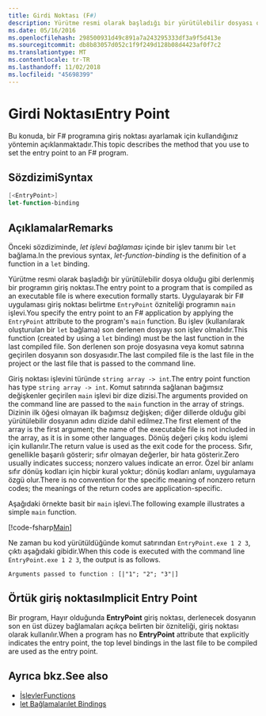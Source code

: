 ```yaml
---
title: Girdi Noktası (F#)
description: Yürütme resmi olarak başladığı bir yürütülebilir dosyası olarak derlenmiş bir F# programına giriş noktası kurmayı öğrenin.
ms.date: 05/16/2016
ms.openlocfilehash: 298500931d49c891a7a243295333df3a9f5d413e
ms.sourcegitcommit: db8b83057d052c1f9f249d128b08d4423af0f7c2
ms.translationtype: MT
ms.contentlocale: tr-TR
ms.lasthandoff: 11/02/2018
ms.locfileid: "45698399"
---
```

# <a name="entry-point"></a><span data-ttu-id="dc116-103">Girdi Noktası</span><span class="sxs-lookup"><span data-stu-id="dc116-103">Entry Point</span></span>

<span data-ttu-id="dc116-104">Bu konuda, bir F# programına giriş noktası ayarlamak için kullandığınız yöntemin açıklanmaktadır.</span><span class="sxs-lookup"><span data-stu-id="dc116-104">This topic describes the method that you use to set the entry point to an F# program.</span></span>

## <a name="syntax"></a><span data-ttu-id="dc116-105">Sözdizimi</span><span class="sxs-lookup"><span data-stu-id="dc116-105">Syntax</span></span>

```fsharp
[<EntryPoint>]
let-function-binding
```

## <a name="remarks"></a><span data-ttu-id="dc116-106">Açıklamalar</span><span class="sxs-lookup"><span data-stu-id="dc116-106">Remarks</span></span>

<span data-ttu-id="dc116-107">Önceki sözdiziminde, *let işlevi bağlaması* içinde bir işlev tanımı bir `let` bağlama.</span><span class="sxs-lookup"><span data-stu-id="dc116-107">In the previous syntax, *let-function-binding* is the definition of a function in a `let` binding.</span></span>

<span data-ttu-id="dc116-108">Yürütme resmi olarak başladığı bir yürütülebilir dosya olduğu gibi derlenmiş bir programın giriş noktası.</span><span class="sxs-lookup"><span data-stu-id="dc116-108">The entry point to a program that is compiled as an executable file is where execution formally starts.</span></span> <span data-ttu-id="dc116-109">Uygulayarak bir F# uygulaması giriş noktası belirtme `EntryPoint` özniteliği programın `main` işlevi.</span><span class="sxs-lookup"><span data-stu-id="dc116-109">You specify the entry point to an F# application by applying the `EntryPoint` attribute to the program's `main` function.</span></span> <span data-ttu-id="dc116-110">Bu işlev (kullanılarak oluşturulan bir `let` bağlama) son derlenen dosyayı son işlev olmalıdır.</span><span class="sxs-lookup"><span data-stu-id="dc116-110">This function (created by using a `let` binding) must be the last function in the last compiled file.</span></span> <span data-ttu-id="dc116-111">Son derlenen son proje dosyasına veya komut satırına geçirilen dosyanın son dosyasıdır.</span><span class="sxs-lookup"><span data-stu-id="dc116-111">The last compiled file is the last file in the project or the last file that is passed to the command line.</span></span>

<span data-ttu-id="dc116-112">Giriş noktası işlevini türünde `string array -> int`.</span><span class="sxs-lookup"><span data-stu-id="dc116-112">The entry point function has type `string array -> int`.</span></span> <span data-ttu-id="dc116-113">Komut satırında sağlanan bağımsız değişkenler geçirilen `main` işlevi bir dize dizisi.</span><span class="sxs-lookup"><span data-stu-id="dc116-113">The arguments provided on the command line are passed to the `main` function in the array of strings.</span></span> <span data-ttu-id="dc116-114">Dizinin ilk öğesi olmayan ilk bağımsız değişken; diğer dillerde olduğu gibi yürütülebilir dosyanın adını dizide dahil edilmez.</span><span class="sxs-lookup"><span data-stu-id="dc116-114">The first element of the array is the first argument; the name of the executable file is not included in the array, as it is in some other languages.</span></span> <span data-ttu-id="dc116-115">Dönüş değeri çıkış kodu işlemi için kullanılır.</span><span class="sxs-lookup"><span data-stu-id="dc116-115">The return value is used as the exit code for the process.</span></span> <span data-ttu-id="dc116-116">Sıfır, genellikle başarılı gösterir; sıfır olmayan değerler, bir hata gösterir.</span><span class="sxs-lookup"><span data-stu-id="dc116-116">Zero usually indicates success; nonzero values indicate an error.</span></span> <span data-ttu-id="dc116-117">Özel bir anlamı sıfır dönüş kodları için hiçbir kural yoktur; dönüş kodları anlamı, uygulamaya özgü olur.</span><span class="sxs-lookup"><span data-stu-id="dc116-117">There is no convention for the specific meaning of nonzero return codes; the meanings of the return codes are application-specific.</span></span>

<span data-ttu-id="dc116-118">Aşağıdaki örnekte basit bir `main` işlevi.</span><span class="sxs-lookup"><span data-stu-id="dc116-118">The following example illustrates a simple `main` function.</span></span>

[!code-fsharp[Main](../../../../samples/snippets/fsharp/entry-point/snippet501.fs)]

<span data-ttu-id="dc116-119">Ne zaman bu kod yürütüldüğünde komut satırından `EntryPoint.exe 1 2 3`, çıktı aşağıdaki gibidir.</span><span class="sxs-lookup"><span data-stu-id="dc116-119">When this code is executed with the command line `EntryPoint.exe 1 2 3`, the output is as follows.</span></span>

```console
Arguments passed to function : [|"1"; "2"; "3"|]
```

## <a name="implicit-entry-point"></a><span data-ttu-id="dc116-120">Örtük giriş noktası</span><span class="sxs-lookup"><span data-stu-id="dc116-120">Implicit Entry Point</span></span>

<span data-ttu-id="dc116-121">Bir program, Hayır olduğunda **EntryPoint** giriş noktası, derlenecek dosyanın son en üst düzey bağlamaları açıkça belirten bir özniteliği, giriş noktası olarak kullanılır.</span><span class="sxs-lookup"><span data-stu-id="dc116-121">When a program has no **EntryPoint** attribute that explicitly indicates the entry point, the top level bindings in the last file to be compiled are used as the entry point.</span></span>

## <a name="see-also"></a><span data-ttu-id="dc116-122">Ayrıca bkz.</span><span class="sxs-lookup"><span data-stu-id="dc116-122">See also</span></span>

- [<span data-ttu-id="dc116-123">İşlevler</span><span class="sxs-lookup"><span data-stu-id="dc116-123">Functions</span></span>](index.md)
- [<span data-ttu-id="dc116-124">let Bağlamaları</span><span class="sxs-lookup"><span data-stu-id="dc116-124">let Bindings</span></span>](let-bindings.md)

